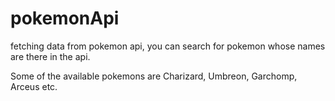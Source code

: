 # pokemonApi
fetching data from pokemon api,
you can search for pokemon whose names are there in the api.

Some of the available pokemons are Charizard, Umbreon, Garchomp, Arceus etc.
